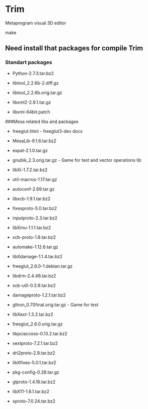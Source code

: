 # Trim
Metaprogram visual 3D editor

make

## Need install that packages for compile Trim

### Standart packages
* Python-2.7.3.tar.bz2
   
* libtool_2.2.6b-2.diff.gz  
* libtool_2.2.6b.orig.tar.gz  
* libxml2-2.9.1.tar.gz                 
* libxml-64bit.patch    

###Mesa related libs and packages
* freeglut.html - freeglut3-dev docs 
* MesaLib-9.1.6.tar.bz2

* expat-2.1.0.tar.gz                      
* gnubik_2.3.orig.tar.gz - Game for test and vector operations lib
* libXi-1.7.2.tar.bz2
* util-macros-1.17.tar.gz
* autoconf-2.69.tar.gz       
* libxcb-1.9.1.tar.bz2    
* fixesproto-5.0.tar.bz2          
* inputproto-2.3.tar.bz2
* libXmu-1.1.1.tar.bz2
* xcb-proto-1.8.tar.bz2
* automake-1.12.6.tar.gz              
* libXdamage-1.1.4.tar.bz2
* freeglut_2.6.0-1.debian.tar.gz
* libdrm-2.4.46.tar.bz2
* xcb-util-0.3.9.tar.bz2
* damageproto-1.2.1.tar.bz2
* gltron_0.70final.orig.tar.gz - Game for test
* libXext-1.3.2.tar.bz2
* freeglut_2.6.0.orig.tar.gz
* libpciaccess-0.13.2.tar.bz2
* xextproto-7.2.1.tar.bz2
* dri2proto-2.8.tar.bz2
* libXfixes-5.0.1.tar.bz2
* pkg-config-0.28.tar.gz
* glproto-1.4.16.tar.bz2
* libX11-1.6.1.tar.bz2
* xproto-7.0.24.tar.bz2



